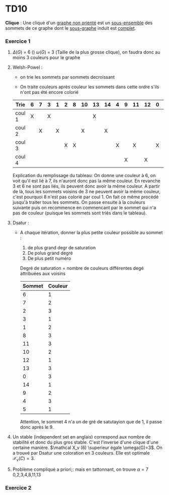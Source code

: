 # TD10

**Clique** : Une clique d'un [graphe non orienté](https://fr.wikipedia.org/wiki/Graphe_orienté) est un [sous-ensemble](https://fr.wikipedia.org/wiki/Sous-ensemble) des sommets de ce graphe dont le [sous-graphe](https://fr.wikipedia.org/wiki/Sous-graphe) induit est [complet](https://fr.wikipedia.org/wiki/Graphe_complet).

### Exercice 1

1. $\Delta(G)$ = 6 ()
   $\omega(G)$ = 3 (Taille de la plus grosse clique), on faudra donc au moins 3 couleurs pour le graphe

2. Welsh-Powel :

   * on trie les sommets par sommets decroissant

   * On traite couleurs après couleur les sommets dans cette ordre s'ils n'ont pas été encore colorié

   | Trie   | 6    | 7    | 3    | 1    | 2    | 8    | 10   | 13   | 14   | 4    | 9    | 11   | 12   | 0    | 5    |
   | ------ | ---- | ---- | ---- | ---- | ---- | ---- | ---- | ---- | ---- | ---- | ---- | ---- | ---- | ---- | ---- |
   | coul 1 | X    |      | X    |      |      |      |      | X    |      |      |      |      |      |      | X    |
   | coul 2 |      | X    |      | X    |      |      | X    |      | X    |      |      |      |      |      |      |
   | coul 3 |      |      |      |      | X    | X    |      |      |      | X    |      | X    |      | X    |      |
   | coul 4 |      |      |      |      |      |      |      |      |      |      | X    |      | X    |      |      |

   Explication du remplissage du tableau: On donne une couleur à 6, on voit qu'il est lié à 7, ils n'auront donc pas la même couleur. En revanche 3 et 6 ne sont pas liés, ils peuvent donc avoir la même couleur. A partir de là, tous les sommets voisins de 3 ne peuvent avoir la même couleur, c'est pourquoi 8 n'est pas colorié par coul 1. On fait ce même procédé jusqu'à traiter tous les sommets. On passe ensuite à la couleurs suivante puis on recommence en commencant par le sommet qui n'a pas de couleur (puisque les sommets sont triés dans le tableau). 

3. Dsatur : 

   * A chaque itération, donner la plus petite couleur possible au sommet :

     1. de plus grand degr de saturation
     2. De polus grand degré
     3. De plus petit numéro

     Degré de saturation = nombre de couleurs différentes degé attribuées aux voisins

     | Sommet | Couleur |
     | ------ | ------- |
     | 6      | 1       |
     | 7      | 2       |
     | 2      | 3       |
     | 3      | 1       |
     | 1      | 2       |
     | 8      | 3       |
     | 11     | 3       |
     | 10     | 2       |
     | 12     | 1       |
     | 13     | 3       |
     | 0      | 3       |
     | 14     | 1       |
     | 9      | 2       |
     | 4      | 3       |
     | 5      | 1       |

     Attention, le sommet 4 n'a un de gré de satutayion que de 1, il passe donc après le 9.

4. Un stable (independent set en anglais) correspond aux nombre de stabilité et donc du plus gros stable. C'est l'inverse d'une clique d'une certaine manière. $\mathcal X_v (6) \superieur égale \omega(G)=3$. On  a trouvé par Dsatur une coloration en 3 couleurs. Elle est optimale $\mathcal X_v(C) = 3$.

5. Problème compliqué a priori;: mais en tattonnant, on trouve $\alpha = 7$ 0,2,3,4,8,11,13

### Exercice 2

